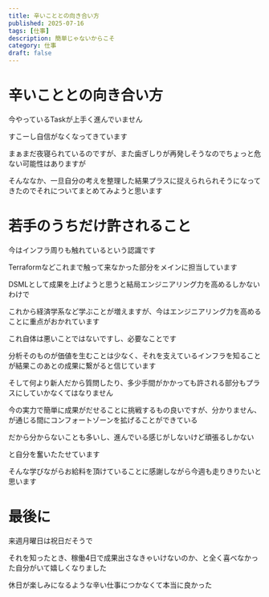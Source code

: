 ```yaml
---
title: 辛いこととの向き合い方
published: 2025-07-16
tags: [仕事]
description: 簡単じゃないからこそ
category: 仕事
draft: false
---
```


# 辛いこととの向き合い方

今やっているTaskが上手く進んでいません

すこーし自信がなくなってきています

まぁまだ夜寝られているのですが、また歯ぎしりが再発しそうなのでちょっと危ない可能性はありますが

そんななか、一旦自分の考えを整理した結果プラスに捉えられられそうになってきたのでそれについてまとめてみようと思います

# 若手のうちだけ許されること

今はインフラ周りも触れているという認識です

Terraformなどこれまで触って来なかった部分をメインに担当しています

DSMLとして成果を上げようと思うと結局エンジニアリング力を高めるしかないわけで

これから経済学系など学ぶことが増えますが、今はエンジニアリング力を高めることに重点がおかれています

これ自体は悪いことではないですし、必要なことです

分析そのものが価値を生むことは少なく、それを支えているインフラを知ることが結果このあとの成果に繋がると信じています

そして何より新人だから質問したり、多少手間がかかっても許される部分もプラスにしていかなくてはなりません

今の実力で簡単に成果がだせることに挑戦するもの良いですが、分かりません、が通じる間にコンフォートゾーンを拡げることができている

だから分からないことも多いし、進んでいる感じがしないけど頑張るしかない

と自分を奮いたたせています

そんな学びながらお給料を頂けていることに感謝しながら今週も走りきりたいと思います

# 最後に

来週月曜日は祝日だそうで

それを知ったとき、稼働4日で成果出さなきゃいけないのか、と全く喜べなかった自分がいて嬉しくなりました

休日が楽しみになるような辛い仕事につかなくて本当に良かった
